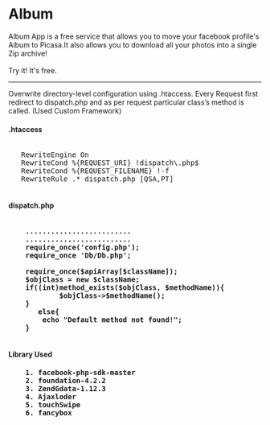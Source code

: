 Album
=====

<p>Album App is a free service that allows you to move your facebook profile's Album to Picasa.It also allows you to  download all your photos into a single Zip archive!
<br><br>Try it! It's free.</p>
<hr>
 Overwrite directory-level configuration using .htaccess. Every Request first redirect to dispatch.php and as per request particular class’s method is called. (Used Custom Framework)  
<h4>.htaccess</h4>
<pre>
<IfModule mod_rewrite.c>
   RewriteEngine On
   RewriteCond %{REQUEST_URI} !dispatch\.php$
   RewriteCond %{REQUEST_FILENAME} !-f
   RewriteRule .* dispatch.php [QSA,PT]
</IfModule>
</pre>

<h4>dispatch.php<h4>

<pre>

  	.........................
  	.........................
	require_once('config.php');
	require_once 'Db/Db.php';

	require_once($apiArray[$className]);
	$objClass = new $className;
	if((int)method_exists($objClass, $methodName)){
			$objClass->$methodName();
	}
       else{
		echo "<b>Default method not found!</b>";
	}

</pre>
<h4>Library Used <h4>

<pre>
	1. facebook-php-sdk-master
	2. foundation-4.2.2
  	3. ZendGdata-1.12.3 
	4. Ajaxloder
	5. touchSwipe
	6. fancybox	
</pre>
